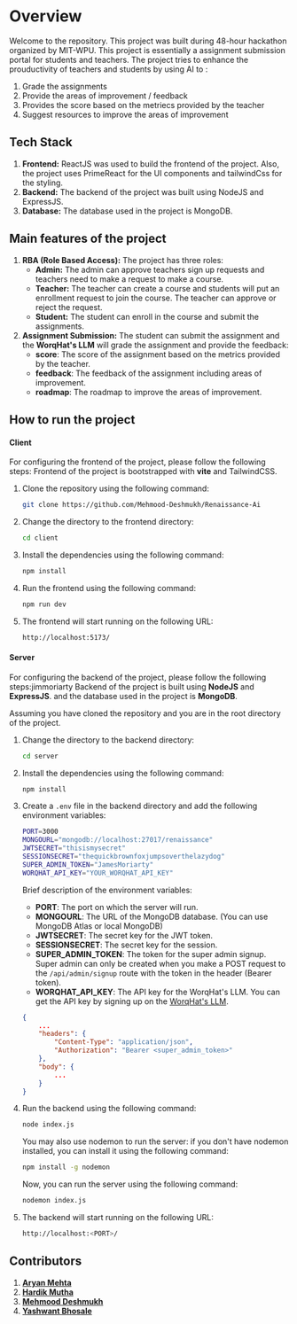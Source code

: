 # Overview
Welcome to the repository. This project was built during 48-hour hackathon organized by MIT-WPU. This project is essentially a assignment submission portal for students and teachers. The project tries to enhance the prouductivity of teachers and students by using AI to :
1. Grade the assignments
2. Provide the areas of improvement / feedback
3. Provides the score based on the metriecs provided by the teacher
4. Suggest resources to improve the areas of improvement

## Tech Stack
1. **Frontend:** ReactJS was used to build the frontend of the project. Also, the project uses PrimeReact for the UI components and tailwindCss for the styling.
2. **Backend:** The backend of the project was built using NodeJS and ExpressJS.
3. **Database:** The database used in the project is MongoDB.

## Main features of the project
1. **RBA (Role Based Access):** The project has three roles:
    - **Admin:** The admin can approve teachers sign up requests and teachers need to make a request to make a course.
    - **Teacher:** The teacher can create a course and students will put an enrollment request to join the course. The teacher can approve or reject the request.
    - **Student:** The student can enroll in the course and submit the assignments.
2. **Assignment Submission:** The student can submit the assignment and the **WorqHat's LLM** will grade the assignment and provide the feedback: 
    - **score**: The score of the assignment based on the metrics provided by the teacher.
    - **feedback**: The feedback of the assignment including areas of improvement.
    - **roadmap**: The roadmap to improve the areas of improvement.

## How to run the project

#### **Client**
For configuring the frontend of the project, please follow the following steps:
Frontend of the project is bootstrapped with **vite** and TailwindCSS.

1. Clone the repository using the following command:
    ```bash
    git clone https://github.com/Mehmood-Deshmukh/Renaissance-Ai
    ```
2. Change the directory to the frontend directory:
    ```bash
    cd client
    ```
3. Install the dependencies using the following command:
    ```bash
    npm install
    ```
4. Run the frontend using the following command:
    ```bash
    npm run dev
    ```
5. The frontend will start running on the following URL:
    ```bash
    http://localhost:5173/
    ```

#### **Server**
For configuring the backend of the project, please follow the following steps:jimmoriarty
Backend of the project is built using **NodeJS** and **ExpressJS**.
and the database used in the project is **MongoDB**.

Assuming you have cloned the repository and you are in the root directory of the project.
1. Change the directory to the backend directory:
    ```bash
    cd server
    ```
2. Install the dependencies using the following command:
    ```bash
    npm install
    ```
3. Create a `.env` file in the backend directory and add the following environment variables:
    ```bash
    PORT=3000
    MONGOURL="mongodb://localhost:27017/renaissance"
    JWTSECRET="thisismysecret"
    SESSIONSECRET="thequickbrownfoxjumpsoverthelazydog"
    SUPER_ADMIN_TOKEN="JamesMoriarty"
    WORQHAT_API_KEY="YOUR_WORQHAT_API_KEY"
    ```
    Brief description of the environment variables:
    - **PORT**: The port on which the server will run.
    - **MONGOURL**: The URL of the MongoDB database. (You can use MongoDB Atlas or local MongoDB)
    - **JWTSECRET**: The secret key for the JWT token.
    - **SESSIONSECRET**: The secret key for the session.
    - **SUPER_ADMIN_TOKEN**: The token for the super admin signup. Super admin can only be created when you make a POST request to the `/api/admin/signup` route with the token in the header (Bearer token).
    - **WORQHAT_API_KEY**: The API key for the WorqHat's LLM. You can get the API key by signing up on the [WorqHat's LLM](https://worqhat.com/).
    ```JSON
    {
        ...
        "headers": {
            "Content-Type": "application/json",
            "Authorization": "Bearer <super_admin_token>"
        },
        "body": {
            ...
        }
    }
    ```
4. Run the backend using the following command:
    ```bash
    node index.js
    ```
    You may also use nodemon to run the server:
    if you don't have nodemon installed, you can install it using the following command:
    ```bash
    npm install -g nodemon
    ```
    Now, you can run the server using the following command:
    ```bash
    nodemon index.js
    ```


5. The backend will start running on the following URL:
    ```bash
    http://localhost:<PORT>/
    ```


## Contributors
1. **[Aryan Mehta](https://github.com/arymehta)**
2. **[Hardik Mutha](https://github.com/HardikMutha)**
3. **[Mehmood Deshmukh](https://github.com/Mehmood-Deshmukh)**
4. **[Yashwant Bhosale](https://github.com/YashwantBhosale)**